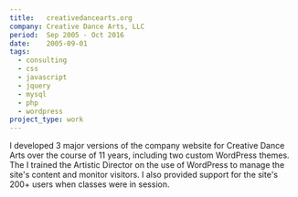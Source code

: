 ```yaml
---
title:   creativedancearts.org
company: Creative Dance Arts, LLC
period:  Sep 2005 - Oct 2016
date:    2005-09-01
tags:
  - consulting
  - css
  - javascript
  - jquery
  - mysql
  - php
  - wordpress
project_type: work
---
```


I developed 3 major versions of the company website for Creative Dance Arts
over the course of 11 years, including two custom WordPress themes. The I
trained the Artistic Director on the use of WordPress to manage the site's
content and monitor visitors. I also provided support for the site's 200+
users when classes were in session.

<!--
**Biggest Challenge:** 

**Biggest Triumph:**
-->
